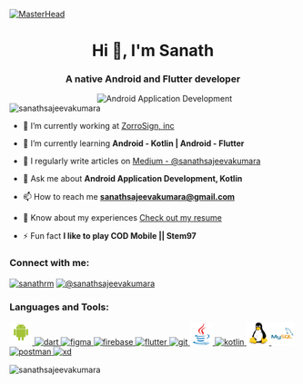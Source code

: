 [![MasterHead](https://techcrunch.com/wp-content/uploads/2020/06/new_logos_v3-1.gif)](https://www.linkedin.com/in/sanathrm/)
<h1 align="center">Hi 👋, I'm Sanath</h1>
<h3 align="center">A native Android and Flutter developer</h3>
<img align="right" alt="Android Application Development" width="350" src="https://www.inventateq.com/assets/python/small.gif"/>

<p align="left"> <img src="https://komarev.com/ghpvc/?username=sanathsajeevakumara&label=Profile%20views&color=0e75b6&style=flat" alt="sanathsajeevakumara" /> </p>

- 🔭 I’m currently working at [ZorroSign, inc](https://www.zorrosign.com)

- 🌱 I’m currently learning **Android - Kotlin | Android - Flutter**

- 📝 I regularly write articles on [Medium - @sanathsajeevakumara](http://medium.com/@sanathsajeevakumara)

- 💬 Ask me about **Android Application Development, Kotlin**

- 📫 How to reach me **sanathsajeevakumara@gmail.com**

- 📄 Know about my experiences [Check out my resume](https://drive.google.com/file/d/16fe-k_2zFwVNDg1ZlWJ3uy6kjTDZG-zD/view?usp=share_link)

- ⚡ Fun fact **I like to play COD Mobile || Stem97**

<h3 align="left">Connect with me:</h3>
<p align="left">
<a href="https://linkedin.com/in/sanathrm" target="blank"><img align="center" src="https://raw.githubusercontent.com/rahuldkjain/github-profile-readme-generator/master/src/images/icons/Social/linked-in-alt.svg" alt="sanathrm" height="30" width="40" /></a>
<a href="https://medium.com/@sanathsajeevakumara" target="blank"><img align="center" src="https://raw.githubusercontent.com/rahuldkjain/github-profile-readme-generator/master/src/images/icons/Social/medium.svg" alt="@sanathsajeevakumara" height="30" width="40" /></a>
</p>

<h3 align="left">Languages and Tools:</h3>
<p align="left"> <a href="https://developer.android.com" target="_blank" rel="noreferrer"> <img src="https://raw.githubusercontent.com/devicons/devicon/master/icons/android/android-original-wordmark.svg" alt="android" width="40" height="40"/> </a> <a href="https://dart.dev" target="_blank" rel="noreferrer"> <img src="https://www.vectorlogo.zone/logos/dartlang/dartlang-icon.svg" alt="dart" width="40" height="40"/> </a> <a href="https://www.figma.com/" target="_blank" rel="noreferrer"> <img src="https://www.vectorlogo.zone/logos/figma/figma-icon.svg" alt="figma" width="40" height="40"/> </a> <a href="https://firebase.google.com/" target="_blank" rel="noreferrer"> <img src="https://www.vectorlogo.zone/logos/firebase/firebase-icon.svg" alt="firebase" width="40" height="40"/> </a> <a href="https://flutter.dev" target="_blank" rel="noreferrer"> <img src="https://www.vectorlogo.zone/logos/flutterio/flutterio-icon.svg" alt="flutter" width="40" height="40"/> </a> <a href="https://git-scm.com/" target="_blank" rel="noreferrer"> <img src="https://www.vectorlogo.zone/logos/git-scm/git-scm-icon.svg" alt="git" width="40" height="40"/> </a> <a href="https://www.java.com" target="_blank" rel="noreferrer"> <img src="https://raw.githubusercontent.com/devicons/devicon/master/icons/java/java-original.svg" alt="java" width="40" height="40"/> </a> <a href="https://kotlinlang.org" target="_blank" rel="noreferrer"> <img src="https://www.vectorlogo.zone/logos/kotlinlang/kotlinlang-icon.svg" alt="kotlin" width="40" height="40"/> </a> <a href="https://www.linux.org/" target="_blank" rel="noreferrer"> <img src="https://raw.githubusercontent.com/devicons/devicon/master/icons/linux/linux-original.svg" alt="linux" width="40" height="40"/> </a> <a href="https://www.mysql.com/" target="_blank" rel="noreferrer"> <img src="https://raw.githubusercontent.com/devicons/devicon/master/icons/mysql/mysql-original-wordmark.svg" alt="mysql" width="40" height="40"/> </a> <a href="https://postman.com" target="_blank" rel="noreferrer"> <img src="https://www.vectorlogo.zone/logos/getpostman/getpostman-icon.svg" alt="postman" width="40" height="40"/> </a> <a href="https://www.adobe.com/products/xd.html" target="_blank" rel="noreferrer"> <img src="https://cdn.worldvectorlogo.com/logos/adobe-xd.svg" alt="xd" width="40" height="40"/> </a> </p>

<p><img align="center" src="https://github-readme-stats.vercel.app/api/top-langs?username=sanathsajeevakumara&show_icons=true&locale=en&layout=compact" alt="sanathsajeevakumara" /></p>

<!--- <p>&nbsp;<img align="center" src="https://github-readme-stats.vercel.app/api?username=sanathsajeevakumara&show_icons=true&locale=en" alt="sanathsajeevakumara" /></p> --->

<!--- <p><img align="center" src="https://github-readme-streak-stats.herokuapp.com/?user=sanathsajeevakumara&" alt="sanathsajeevakumara" /></p> --->
